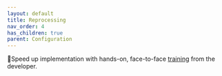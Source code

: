 ```yaml
---
layout: default
title: Reprocessing
nav_order: 4
has_children: true
parent: Configuration
---
```


🚀Speed up implementation with hands-on, face-to-face [training](https://www.jube.io/training) from the developer.